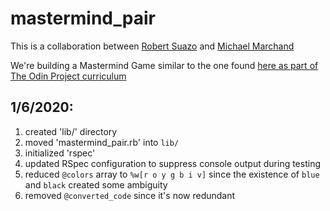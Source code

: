 # mastermind_pair

This is a collaboration between [Robert Suazo](https://github.com/rsuazo) and [Michael Marchand](https://github.com/marchandmd)

We're building a Mastermind Game similar to the one found [here as part of The Odin Project curriculum](https://www.theodinproject.com/courses/ruby-programming/lessons/oop#project-2-mastermind)

## 1/6/2020:
1. created 'lib/' directory
2. moved 'mastermind_pair.rb' into `lib/`
3. initialized 'rspec'
4. updated RSpec configuration to suppress console output during testing
5. reduced `@colors` array to `%w[r o y g b i v]` since the existence of `blue` and `black` created some ambiguity
6. removed `@converted_code` since it's now redundant


